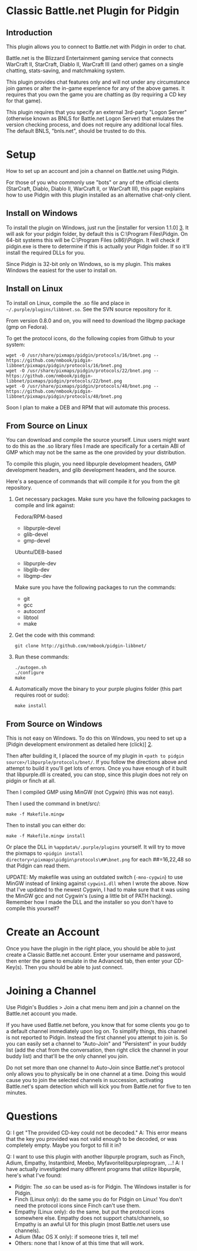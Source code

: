 # Classic Battle.net Plugin for Pidgin

Introduction
------------

This plugin allows you to connect to Battle.net with Pidgin in order to chat.

Battle.net is the Blizzard Entertainment gaming service that connects WarCraft II, StarCraft, Diablo II, WarCraft III (and other) games on a single chatting, stats-saving, and matchmaking system.

This plugin provides chat features only and will not under any circumstance join games or alter the in-game experience for any of the above games. It requires that you own the game you are chatting as (by requiring a CD key for that game).

This plugin requires that you specify an external 3rd-party "Logon Server" (otherwise known as BNLS for Battle.net Logon Server) that emulates the version checking process, and does not require any additional local files. The default BNLS, "bnls.net", should be trusted to do this.

Setup
=====

How to set up an account and join a channel on Battle.net using Pidgin.

For those of you who commonly use "bots" or any of the official clients (StarCraft, Diablo, Diablo II, WarCraft II, or WarCraft III), this page explains how to use Pidgin with this plugin installed as an alternative chat-only client.

Install on Windows
------------------

To install the plugin on Windows, just run the [installer for version 1.1.0] [3]. It will ask for your pidgin folder, by default this is C:\Program Files\Pidgin. On 64-bit systems this will be C:\Program Files (x86)\Pidgin. It will check if pidgin.exe is there to determine if this is actually your Pidgin folder. If so it'll install the required DLLs for you.

Since Pidgin is 32-bit only on Windows, so is my plugin. This makes Windows the easiest for the user to install on.

Install on Linux
----------------

To install on Linux, compile the .so file and place in  `~/.purple/plugins/libbnet.so`. See the SVN source repository for it.

From version 0.8.0 and on, you will need to download the libgmp package (gmp on Fedora).

To get the protocol icons, do the following copies from Github to your system:

```
wget -O /usr/share/pixmaps/pidgin/protocols/16/bnet.png -- https://github.com/nmbook/pidgin-libbnet/pixmaps/pidgin/protocols/16/bnet.png
wget -O /usr/share/pixmaps/pidgin/protocols/22/bnet.png -- https://github.com/nmbook/pidgin-libbnet/pixmaps/pidgin/protocols/22/bnet.png
wget -O /usr/share/pixmaps/pidgin/protocols/48/bnet.png -- https://github.com/nmbook/pidgin-libbnet/pixmaps/pidgin/protocols/48/bnet.png
```

Soon I plan to make a DEB and RPM that will automate this process.

From Source on Linux
--------------------

You can download and compile the source yourself. Linux users might want to do this as the .so library files I made are specifically for a certain ABI of GMP which may not be the same as the one provided by your distribution.

To compile this plugin, you need libpurple development headers, GMP development headers, and glib development headers, and the source.

Here's a sequence of commands that will compile it for you from the git repository.

1. Get necessary packages.
    Make sure you have the following packages to compile and link against:

    Fedora/RPM-based
    * libpurple-devel
    * glib-devel
    * gmp-devel
    
    Ubuntu/DEB-based
    * libpurple-dev
    * libglib-dev
    * libgmp-dev
    
    Make sure you have the following packages to run the commands:
    * git
    * gcc
    * autoconf
    * libtool
    * make

2. Get the code with this command:

      ```
      git clone http://github.com/nmbook/pidgin-libbnet/
      ```

3. Run these commands:

      ```
      ./autogen.sh
      ./configure
      make
      ```

4. Automatically move the binary to your purple plugins folder (this part requires root or sudo):

      ```
      make install
      ```


From Source on Windows
----------------------

This is not easy on Windows. To do this on Windows, you need to set up a [Pidgin development environment as detailed here (click)] [2]. 

Then after building it, I placed the source of my plugin in ```<path to pidgin source>/libpurple/protocols/bnet/```. If you follow the directions above and attempt to build it you'll get lots of errors. Once you have enough of it built that libpurple.dll is created, you can stop, since this plugin does not rely on pidgin or finch at all.

Then I compiled GMP using MinGW (not Cygwin) (this was not easy).

Then I used the command in bnet/src/:

    make -f Makefile.mingw

Then to install you can either do:

    make -f Makefile.mingw install

Or place the DLL in ```%appdata%/.purple/plugins``` yourself.
It will try to move the pixmaps to ```<pidgin install directory>\pixmaps\pidgin\protocols\##\bnet.png``` for each ##=16,22,48 so that Pidgin can read them.

UPDATE: My makefile was using an outdated switch (```-mno-cygwin```) to use MinGW instead of linking against ```cygwin1.dll``` when I wrote the above. Now that I've updated to the newest Cygwin, I had to make sure that it was using the MinGW gcc and not Cygwin's (using a little bit of PATH hacking). Remember how I made the DLL and the installer so you don't have to compile this yourself?

Create an Account
=================

Once you have the plugin in the right place, you should be able to just create a Classic Battle.net account. Enter your username and password, then enter the game to emulate in the Advanced tab, then enter your CD-Key(s). Then you should be able to just connect.

Joining a Channel
=================

Use Pidgin's Buddies > Join a chat menu item and join a channel on the  Battle.net account you made.

If you have used Battle.net before, you know that for some clients you go to a default channel immediately upon log on. To simplify things, this channel is not reported to Pidgin. Instead the first channel you attempt to join is. So you can easily set a channel to "Auto-Join" and "Persistent" in your buddy list (add the chat from the conversation, then right click the channel in your buddy list) and that'll be the only channel you join.

Do not set more than one channel to Auto-Join since Battle.net's protocol only allows you to physically be in one channel at a time. Doing this would cause you to join the selected channels in succession, activating Battle.net's spam detection which will kick you from Battle.net for five to ten minutes.

Questions
=========

Q: I get "The provided CD-key could not be decoded."
A: This error means that the key you provided was not valid enough to be decoded, or was completely empty. Maybe you forgot to fill it in?

Q: I want to use this plugin with another libpurple program, such as Finch, Adium, Empathy, Instantbird, Meebo, Myfavoritelibpurpleprogram, ...!
A: I have actually investigated many different programs that utilize libpurple, here's what I've found:

* Pidgin: The .so can be used as-is for Pidgin. The Windows installer is for Pidgin.
* Finch (Linux only): do the same you do for Pidgin on Linux! You don't need the protocol icons since Finch can't use them.
* Empathy (Linux only): do the same, but put the protocol icons somewhere else. Empathy does not support chats/channels, so Empathy is an awful UI for this plugin (most Battle.net users use channels).
* Adium (Mac OS X only): if someone tries it, tell me!
* Others: none that I know of at this time that will work.

[1]: https://github.com/nmbook/pidgin-libbnet/blob/master/COMPILE.md "Compiling from Source"
[2]: http://developer.pidgin.im/wiki/BuildingWinPidgin               "Pidgin Development Environment on Windows"
[3]: https://github.com/nmbook/pidgin-libbnet/blob/master/dist/win32/out/pidgin-libbnet-1.1.0.exe "Current Windows Installer (v1.1.0)"
